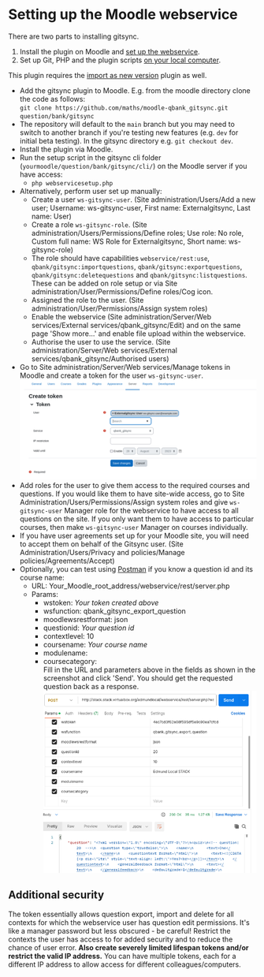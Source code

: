 # Setting up the Moodle webservice

There are two parts to installing gitsync.

1. Install the plugin on Moodle and [set up the webservice](webservicesetup.md).
2. Set up Git, PHP and the plugin scripts [on your local computer](localsetup.md).

This plugin requires the [import as new version](https://github.com/maths/moodle-qbank_importasversion) plugin as well.

- Add the gitsync plugin to Moodle.  E.g. from the moodle directory clone the code as follows:  
    `git clone https://github.com/maths/moodle-qbank_gitsync.git question/bank/gitsync`
- The repository will default to the `main` branch but you may need to switch to another branch if you're testing new features (e.g. `dev` for initial beta testing). In the gitsync directory e.g. `git checkout dev`.  
- Install the plugin via Moodle.
- Run the setup script in the gitsync cli folder (`yourmoodle/question/bank/gitsync/cli/`) on the Moodle server if you have access:
  - `php webservicesetup.php`
- Alternatively, perform user set up manually:
  - Create a user `ws-gitsync-user`. (Site administration/Users/Add a new user; Username: ws-gitsync-user, First name: Externalgitsync,
    Last name: User)
  - Create a role `ws-gitsync-role`. (Site administration/Users/Permissions/Define roles; Use role: No role, Custom full name: WS Role for Externalgitsync, Short name: ws-gitsync-role)
  - The role should have capabilities `webservice/rest:use`, `qbank/gitsync:importquestions`, `qbank/gitsync:exportquestions`, `qbank/gitsync:deletequestions` and `qbank/gitsync:listquestions`. These can be added on role setup or via Site administration/User/Permissions/Define roles/Cog icon.
  - Assigned the role to the user. (Site administration/User/Permissions/Assign system roles)
  - Enable the webservice (Site administration/Server/Web services/External services/qbank_gitsync/Edit) and on the same page 'Show more...' and enable file upload within the webservice.
  - Authorise the user to use the service. (Site administration/Server/Web services/External services/qbank_gitsync/Authorised users)
- Go to Site administration/Server/Web services/Manage tokens in Moodle and create a token for the user `ws-gitsync-user`.
![Screenshot of token creation.](../images/Add_token.png)
- Add roles for the user to give them access to the required courses and questions. If you would like them to have site-wide access, go to Site Administration/Users/Permissions/Assign system roles and give `ws-gitsync-user` Manager role for the webservice to have access to all questions on the site.  If you only want them to have access to particular courses, then make `ws-gitsync-user` Manager on courses individually.
- If you have user agreements set up for your Moodle site, you will need to accept them on behalf of the Gitsync user. (Site Administration/Users/Privacy and policies/Manage policies/Agreements/Accept)
- Optionally, you can test using [Postman](https://www.postman.com/downloads/) if you know a question id and its course name:
  - URL: Your_Moodle_root_address/webservice/rest/server.php
  - Params:
    - wstoken: _Your token created above_
    - wsfunction: qbank_gitsync_export_question
    - moodlewsrestformat: json
    - questionid: _Your question id_
    - contextlevel: 10
    - coursename: _Your course name_
    - modulename:
    - coursecategory:  
Fill in the URL and parameters above in the fields as shown in the screenshot and click 'Send'. You should get the requested question back as a response.
![Screenshot of Postman.](../images/Postman.png)

## Additional security
The token essentially allows question export, import and delete for all contexts for which the webservice user has question edit permissions. It's like a manager password but less obscured - be careful! Restrict the contexts the user has access to for added security and to reduce the chance of user error. **Also create severely limited lifespan tokens and/or restrict the valid IP address.** You can have multiple tokens, each for a different IP address to allow access for different colleagues/computers. 